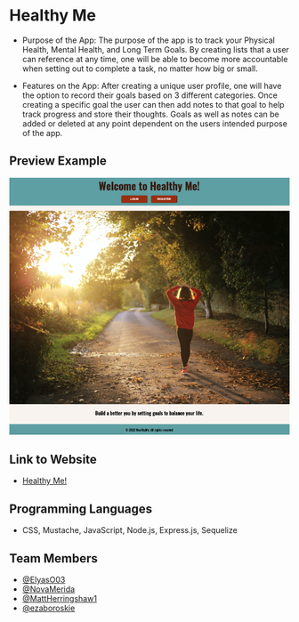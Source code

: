 # Healthy Me

* Purpose of the App: The purpose of the app is to track your Physical Health, Mental Health, and Long Term Goals. By creating lists that a user can reference at any time, one will be able to become more accountable when setting out to complete a task, no matter how big or small.


* Features on the App: After creating a unique user profile, one will have the option to record their goals based on 3 different categories.  Once creating a specific goal the user can then add notes to that goal to help track progress and store their thoughts.  Goals as well as notes can be added or deleted at any point dependent on the users intended purpose of the app.

## Preview Example
![](uploads/img.png)

## Link to Website
* [Healthy Me!](https://fierce-wave-69800.herokuapp.com/)

## Programming Languages
* CSS, Mustache, JavaScript, Node.js, Express.js, Sequelize

## Team Members
* [@ElyasO03](https://github.com/ElyasO03)
* [@NovaMerida](https://github.com/NovaMerida)
* [@MattHerringshaw1](https://github.com/MattHerringshaw1)
* [@ezaboroskie](https://github.com/ezaboroskie)
